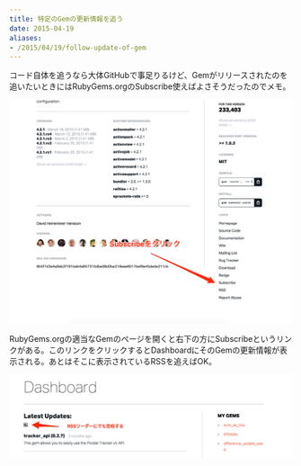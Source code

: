 ```yaml
---
title: 特定のGemの更新情報を追う
date: 2015-04-19
aliases:
- /2015/04/19/follow-update-of-gem
---
```


コード自体を追うなら大体GitHubで事足りるけど、Gemがリリースされたのを追いたいときにはRubyGems.orgのSubscribe使えばよさそうだったのでメモ。

![Click subscribe link](/images/2015-04-20-follow-update-of-gem-01.png)

RubyGems.orgの適当なGemのページを開くと右下の方にSubscribeというリンクがある。このリンクをクリックするとDashboardにそのGemの更新情報が表示される。あとはそこに表示されているRSSを追えばOK。

![Get dashboard's rss](/images/2015-04-20-follow-update-of-gem-02.png)
